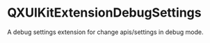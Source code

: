 # QXUIKitExtensionDebugSettings

A debug settings extension for change apis/settings in debug mode. 

